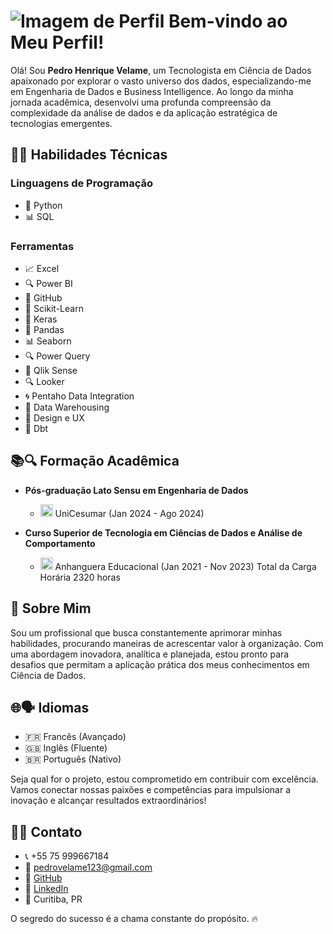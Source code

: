 # ![Imagem de Perfil](https://media.licdn.com/dms/image/D4D16AQEuo1GA2FQLsw/profile-displaybackgroundimage-shrink_350_1400/0/1707867402468?e=1713398400&v=beta&t=ZHljdHFocCaxxgRuEU4pIqBdWzSIKSXD9rwLK3KgCGU) Bem-vindo ao Meu Perfil!

Olá! Sou **Pedro Henrique Velame**, um Tecnologista em Ciência de Dados apaixonado por explorar o vasto universo dos dados, especializando-me em Engenharia de Dados e Business Intelligence. Ao longo da minha jornada acadêmica, desenvolvi uma profunda compreensão da complexidade da análise de dados e da aplicação estratégica de tecnologias emergentes.

## 🔧💼 Habilidades Técnicas

### Linguagens de Programação
- 🐍 Python
- 📊 SQL

### Ferramentas
- 📈 Excel
- 🔍 Power BI
- 🐙 GitHub
- 🤖 Scikit-Learn
- 🧠 Keras
- 🐼 Pandas
- 📊 Seaborn
- 🔍 Power Query
- 🚀 Qlik Sense
- 🔍 Looker
- 🌀 Pentaho Data Integration
- 🏢 Data Warehousing
- 🎨 Design e UX
- 🔄 Dbt

  
## 📚🔍 Formação Acadêmica

- **Pós-graduação Lato Sensu em Engenharia de Dados**
  - <img src="https://media.licdn.com/dms/image/C4D0BAQFeQu7H8j_Ilw/company-logo_100_100/0/1672575233559/unicesumaroficial_logo?e=1715817600&v=beta&t=ywq28cVfpDkVgYdwCpzkloSldnKs_nKHcRG28FVyX4I" alt="UniCesumar" width="20"/> UniCesumar (Jan 2024 - Ago 2024)

- **Curso Superior de Tecnologia em Ciências de Dados e Análise de Comportamento**
  - <img src="https://media.licdn.com/dms/image/D4D0BAQGjEF1hl2HX_g/company-logo_100_100/0/1697566125095/anhanguera_educacional_sa_logo?e=1715817600&v=beta&t=JA2s1-SswA2_CGd0zj7TrJ9W3dVlJwBhXqMIxE9R7b4" alt="Anhanguera Educacional" width="20"/> Anhanguera Educacional (Jan 2021 - Nov 2023)
Total da Carga Horária 2320 horas
    

## 💬 Sobre Mim

Sou um profissional que busca constantemente aprimorar minhas habilidades, procurando maneiras de acrescentar valor à organização. Com uma abordagem inovadora, analítica e planejada, estou pronto para desafios que permitam a aplicação prática dos meus conhecimentos em Ciência de Dados.

## 🌐🗣️ Idiomas

- 🇫🇷 Francês (Avançado)
- 🇬🇧 Inglês (Fluente)
- 🇧🇷 Português (Nativo)

Seja qual for o projeto, estou comprometido em contribuir com excelência. Vamos conectar nossas paixões e competências para impulsionar a inovação e alcançar resultados extraordinários!

## 📱📧 Contato

- 📞 +55 75 999667184
- 📧 pedrovelame123@gmail.com
- 💼 [GitHub](https://github.com/pedrohvel)
- 💼 [LinkedIn](https://www.linkedin.com/in/pedro-h-velame/)
- 📍 Curitiba, PR

O segredo do sucesso é a chama constante do propósito. 🔥
